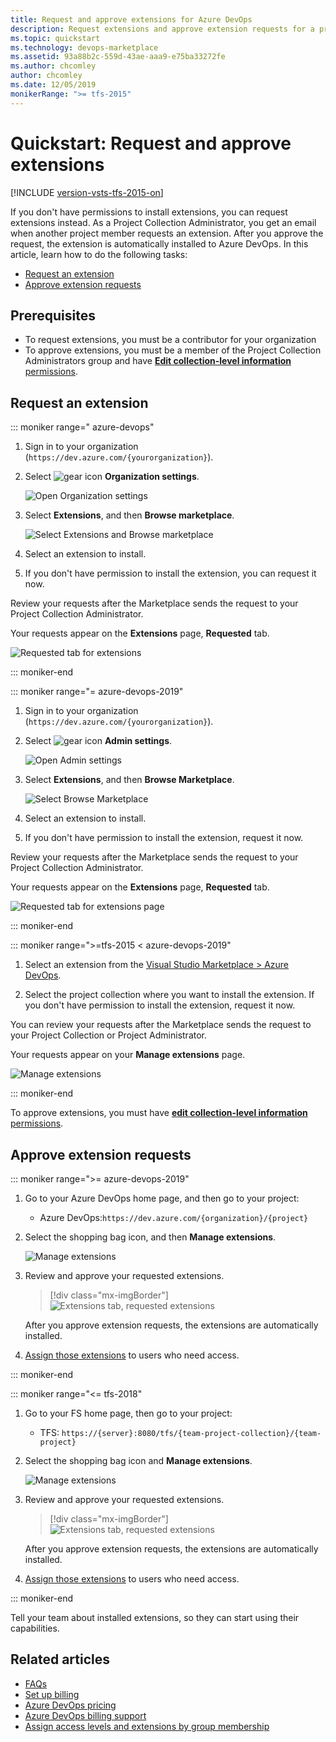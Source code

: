 ```yaml
---
title: Request and approve extensions for Azure DevOps
description: Request extensions and approve extension requests for a project or project collection in Azure DevOps
ms.topic: quickstart
ms.technology: devops-marketplace
ms.assetid: 93a88b2c-559d-43ae-aaa9-e75ba33272fe
ms.author: chcomley
author: chcomley
ms.date: 12/05/2019
monikerRange: ">= tfs-2015"
---
```


# Quickstart: Request and approve extensions

[!INCLUDE [version-vsts-tfs-2015-on](../boards/includes/version-vsts-tfs-2015-on.md)]

If you don't have permissions to install extensions, you can request extensions instead. As a Project Collection Administrator, you get an email when another project member requests an extension. After you approve the request, the extension is automatically installed to Azure DevOps. In this article, learn how to do the following tasks:

- [Request an extension](#request-an-extension)
- [Approve extension requests](#approve-extension-requests)

## Prerequisites

- To request extensions, you must be a contributor for your organization
- To approve extensions, you must be a member of the Project Collection Administrators group and have [**Edit collection-level information** permissions](../organizations/security/permissions.md#collection).

## Request an extension

::: moniker range=" azure-devops"

1. Sign in to your organization (`https://dev.azure.com/{yourorganization}`).

2. Select ![gear icon](../media/icons/gear-icon.png) **Organization settings**.

   ![Open Organization settings](../media/settings/open-admin-settings-vert.png)

3. Select **Extensions**, and then **Browse marketplace**.

   ![Select Extensions and Browse marketplace](media/select-extensions-browse-marketplace.png)

4. Select an extension to install.
5. If you don't have permission to install the extension, you can request it now.

Review your requests after the Marketplace sends the request to your Project Collection Administrator.

Your requests appear on the **Extensions** page, **Requested** tab.

![Requested tab for extensions](media/requested-extensions.png)

::: moniker-end

::: moniker range="= azure-devops-2019"

1. Sign in to your organization (`https://dev.azure.com/{yourorganization}`).

2. Select ![gear icon](../media/icons/gear-icon.png) **Admin settings**.

   ![Open Admin settings](../media/settings/open-admin-settings-server.png)

3. Select **Extensions**, and then **Browse Marketplace**.

   ![Select Browse Marketplace](media/browse-marketplace-2019.png)

4. Select an extension to install.
5. If you don't have permission to install the extension, request it now.

Review your requests after the Marketplace sends the request to your Project Collection Administrator.

Your requests appear on the **Extensions** page, **Requested** tab.

![Requested tab for extensions page](media/requested-extensions-2019.png)

::: moniker-end

::: moniker range=">=tfs-2015 < azure-devops-2019"

1. Select an extension from the [Visual Studio Marketplace > Azure DevOps](https://marketplace.visualstudio.com/azuredevops).

2. Select the project collection where you want to install the extension. If you don't have permission to install the extension, request it now.

You can review your requests after the Marketplace sends the request to your Project Collection or Project Administrator.

Your requests appear on your **Manage extensions** page.

![Manage extensions](media/manage-extensions-vsts.png)

::: moniker-end

To approve extensions, you must have [**edit collection-level information** permissions](../organizations/security/permissions.md#collection).

## Approve extension requests

::: moniker range=">= azure-devops-2019"

1. Go to your Azure DevOps home page, and then go to your project:

   - Azure DevOps:`https://dev.azure.com/{organization}/{project}`

2. Select the shopping bag icon, and then **Manage extensions**.

   ![Manage extensions](../organizations/billing/media/shared/marketplace-shopping-bag-manage-extensions.png)

3. Review and approve your requested extensions.

   > [!div class="mx-imgBorder"]
   > ![Extensions tab, requested extensions](media/get-tfs-extensions/connected/approve-request-tfs.png)

   After you approve extension requests, the extensions are automatically installed.

4. [Assign those extensions](./assign-paid-extensions.md) to users who need access.

::: moniker-end

::: moniker range="<= tfs-2018"

1. Go to your FS home page, then go to your project:

   - TFS: `https://{server}:8080/tfs/{team-project-collection}/{team-project}`

2. Select the shopping bag icon and **Manage extensions**.

   ![Manage extensions](../organizations/billing/media/shared/marketplace-shopping-bag-manage-extensions-prev-nav.png)

3. Review and approve your requested extensions.

   > [!div class="mx-imgBorder"]
   > ![Extensions tab, requested extensions](media/get-tfs-extensions/connected/approve-request-tfs.png)

   After you approve extension requests, the extensions are automatically installed.

4. [Assign those extensions](./assign-paid-extensions.md) to users who need access.

::: moniker-end

Tell your team about installed extensions, so they can start using their capabilities.

## Related articles

- [FAQs](faq-extensions.md)
- [Set up billing](../organizations/billing/set-up-billing-for-your-organization-vs.md)
- [Azure DevOps pricing](https://azure.microsoft.com/pricing/details/devops/azure-devops-services/)
- [Azure DevOps billing support](https://azure.microsoft.com/support/devops/)
- [Assign access levels and extensions by group membership](../organizations/accounts/assign-access-levels-and-extensions-by-group-membership.md)

